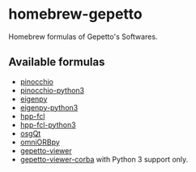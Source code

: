 homebrew-gepetto
================

Homebrew formulas of Gepetto's Softwares.

Available formulas
------------------

* [pinocchio](https://github.com/stack-of-tasks/pinocchio)
* [pinocchio-python3](https://github.com/stack-of-tasks/pinocchio)
* [eigenpy](https://github.com/stack-of-tasks/eigenpy)
* [eigenpy-python3](https://github.com/stack-of-tasks/eigenpy)
* [hpp-fcl](https://github.com/humanoid-path-planner/hpp-fcl)
* [hpp-fcl-python3](https://github.com/humanoid-path-planner/hpp-fcl)
* [osgQt](https://github.com/openscenegraph/osgQt)
* [omniORBpy](https://github.com/Gepetto/omniORBpy)
* [gepetto-viewer](https://github.com/Gepetto/gepetto-viewer)
* [gepetto-viewer-corba](https://github.com/Gepetto/gepetto-viewer-corba) with Python 3 support only.
